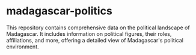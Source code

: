 # madagascar-politics
This repository contains comprehensive data on the political landscape of Madagascar. It includes information on political figures, their roles, affiliations, and more, offering a detailed view of Madagascar's political environment.
